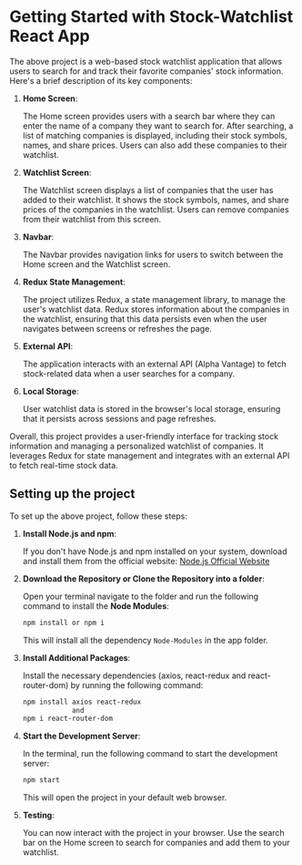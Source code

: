 # Getting Started with Stock-Watchlist React App

The above project is a web-based stock watchlist application that allows users to search for and track their favorite companies' stock information. Here's a brief description of its key components:

1. **Home Screen**:

   The Home screen provides users with a search bar where they can enter the name of a company they want to search for. After searching, a list of matching companies is displayed,
   including their stock symbols, names, and share prices. Users can also add these companies to their watchlist.

4. **Watchlist Screen**:

   The Watchlist screen displays a list of companies that the user has added to their watchlist. It shows the stock symbols, names, and share prices of the companies in the watchlist.
   Users can remove companies from their watchlist from this screen.

6. **Navbar**:

   The Navbar provides navigation links for users to switch between the Home screen and the Watchlist screen.

8. **Redux State Management**:

   The project utilizes Redux, a state management library, to manage the user's watchlist data. Redux stores information about the companies in the watchlist, ensuring that this data
   persists even when the user navigates between screens or refreshes the page.

11. **External API**:

    The application interacts with an external API (Alpha Vantage) to fetch stock-related data when a user searches for a company.

14. **Local Storage**:

    User watchlist data is stored in the browser's local storage, ensuring that it persists across sessions and page refreshes.

Overall, this project provides a user-friendly interface for tracking stock information and managing a personalized watchlist of companies. It leverages Redux for state management and integrates with an external API to fetch real-time stock data.

## Setting up the project
To set up the above project, follow these steps:

1. **Install Node.js and npm**:

   If you don't have Node.js and npm installed on your system, download and install them from the official website: [Node.js Official Website](https://nodejs.org/)

2. **Download the Repository or Clone the Repository into a folder**:

   Open your terminal navigate to the folder and run the following command to install the **Node Modules**:

   ```bash
   npm install or npm i
   ```
   
   This will install all the dependency `Node-Modules` in the app folder.

3. **Install Additional Packages**:

   Install the necessary dependencies (axios, react-redux and react-router-dom) by running the following command:

   ```bash
   npm install axios react-redux
               and
   npm i react-router-dom
   ```

4. **Start the Development Server**:

   In the terminal, run the following command to start the development server:

   ```bash
   npm start
   ```

   This will open the project in your default web browser.

5. **Testing**:

    You can now interact with the project in your browser. Use the search bar on the Home screen to search for companies and add them to your watchlist.
